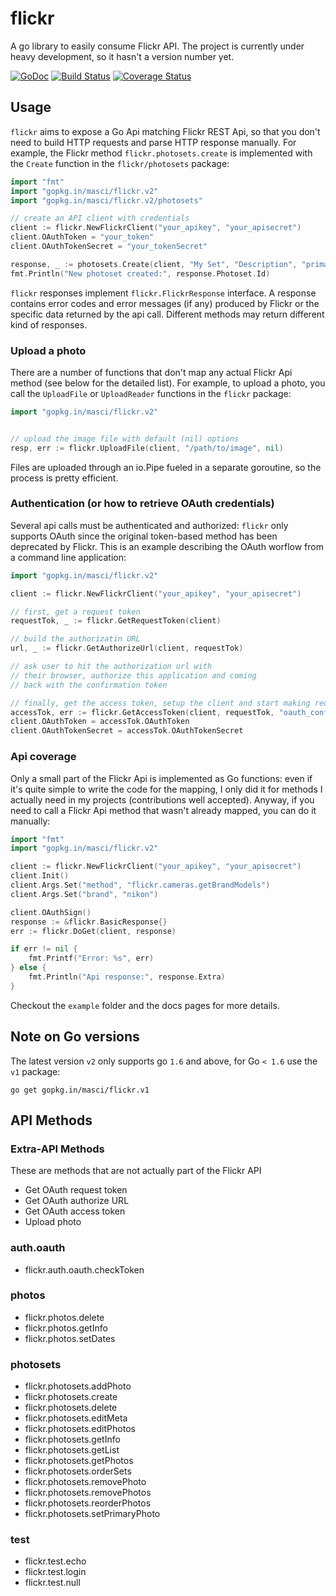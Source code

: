 # flickr

A go library to easily consume Flickr API.
The project is currently under heavy development, so it hasn't a version number yet.

[![GoDoc](https://godoc.org/gopkg.in/masci/flickr.v2?status.svg)](https://godoc.org/gopkg.in/masci/flickr.v2)
[![Build Status](https://travis-ci.org/masci/flickr.svg)](https://travis-ci.org/masci/flickr)
[![Coverage Status](https://coveralls.io/repos/masci/flickr/badge.svg)](https://coveralls.io/r/masci/flickr)

## Usage

`flickr` aims to expose a Go Api matching Flickr REST Api, so that you don't need
to build HTTP requests and parse HTTP response manually. For example, the Flickr
method `flickr.photosets.create` is implemented with the `Create` function in the `flickr/photosets`
package:

```go
import "fmt"
import "gopkg.in/masci/flickr.v2"
import "gopkg.in/masci/flickr.v2/photosets"

// create an API client with credentials
client := flickr.NewFlickrClient("your_apikey", "your_apisecret")
client.OAuthToken = "your_token"
client.OAuthTokenSecret = "your_tokenSecret"

response, _ := photosets.Create(client, "My Set", "Description", "primary_photo_id")
fmt.Println("New photoset created:", response.Photoset.Id)
```

`flickr` responses implement `flickr.FlickrResponse` interface. A response contains error codes
and error messages (if any) produced by Flickr or the specific data returned by the api call.
Different methods may return different kind of responses.

### Upload a photo

There are a number of functions that don't map any actual Flickr Api method
(see below for the detailed list). For example, to upload a photo, you call the
`UploadFile` or `UploadReader` functions in the `flickr` package:

```go
import "gopkg.in/masci/flickr.v2"


// upload the image file with default (nil) options
resp, err := flickr.UploadFile(client, "/path/to/image", nil)
```
Files are uploaded through an io.Pipe fueled in a separate goroutine, so the process is pretty efficient.

### Authentication (or how to retrieve OAuth credentials)

Several api calls must be authenticated and authorized: `flickr` only supports
OAuth since the original token-based method has been deprecated by Flickr. This
is an example describing the OAuth worflow from a command line application:

```go
import "gopkg.in/masci/flickr.v2"

client := flickr.NewFlickrClient("your_apikey", "your_apisecret")

// first, get a request token
requestTok, _ := flickr.GetRequestToken(client)

// build the authorizatin URL
url, _ := flickr.GetAuthorizeUrl(client, requestTok)

// ask user to hit the authorization url with
// their browser, authorize this application and coming
// back with the confirmation token

// finally, get the access token, setup the client and start making requests
accessTok, err := flickr.GetAccessToken(client, requestTok, "oauth_confirmation_code")
client.OAuthToken = accessTok.OAuthToken
client.OAuthTokenSecret = accessTok.OAuthTokenSecret
```

### Api coverage

Only a small part of the Flickr Api is implemented as Go functions: even if it's quite
simple to write the code for the mapping, I only did it for methods I actually need in my projects
(contributions well accepted). Anyway, if you need to call a Flickr Api method that wasn't
already mapped, you can do it manually:

```go
import "fmt"
import "gopkg.in/masci/flickr.v2"

client := flickr.NewFlickrClient("your_apikey", "your_apisecret")
client.Init()
client.Args.Set("method", "flickr.cameras.getBrandModels")
client.Args.Set("brand", "nikon")

client.OAuthSign()
response := &flickr.BasicResponse{}
err := flickr.DoGet(client, response)

if err != nil {
    fmt.Printf("Error: %s", err)
} else {
    fmt.Println("Api response:", response.Extra)
}
```

Checkout the `example` folder and the docs pages for more details.

## Note on Go versions

The latest version `v2` only supports go `1.6` and above, for Go `< 1.6` use the `v1` package:
```
go get gopkg.in/masci/flickr.v1
```

## API Methods

### Extra-API Methods
These are methods that are not actually part of the Flickr API

 * Get OAuth request token
 * Get OAuth authorize URL
 * Get OAuth access token
 * Upload photo

### auth.oauth
 * flickr.auth.oauth.checkToken

### photos
 * flickr.photos.delete
 * flickr.photos.getInfo
 * flickr.photos.setDates

### photosets
 * flickr.photosets.addPhoto
 * flickr.photosets.create
 * flickr.photosets.delete
 * flickr.photosets.editMeta
 * flickr.photosets.editPhotos
 * flickr.photosets.getInfo
 * flickr.photosets.getList
 * flickr.photosets.getPhotos
 * flickr.photosets.orderSets
 * flickr.photosets.removePhoto
 * flickr.photosets.removePhotos
 * flickr.photosets.reorderPhotos
 * flickr.photosets.setPrimaryPhoto

### test
 * flickr.test.echo
 * flickr.test.login
 * flickr.test.null
